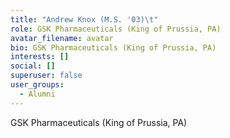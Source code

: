 ```yaml
---
title: "Andrew Knox (M.S. '03)\t"
role: GSK Pharmaceuticals (King of Prussia, PA)
avatar_filename: avatar
bio: GSK Pharmaceuticals (King of Prussia, PA)
interests: []
social: []
superuser: false
user_groups:
  - Alumni
---
```

GSK Pharmaceuticals (King of Prussia, PA)
